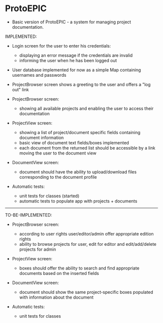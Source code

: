 # ProtoEPIC

- Basic version of ProtoEPIC - a system for managing project documentation.

IMPLEMENTED:
- Login screen for the user to enter his credentials:
    - displaying an error message if the credentials are invalid
    - informing the user when he has been logged out
  
 - User database implemented for now as a simple Map containing usernames and passwords
 - ProjectBrowser screen shows a greeting to the user and offers a "log out" link
 
 - ProjectBrowser screen:
    - showing all available projects and enabling the user to access their documentation
 
 -  ProjectView screen:
    - showing a list of project/document specific fields containing document information
    - basic view of document text fields/boxes implemented
    - each document from the returned list should be accessible by a link moving the user to the document view
    
 - DocumentView screen:
    - document should have the ability to upload/download files corresponding to the document profile
    
 - Automatic tests:
    - unit tests for classes (started)
    - automatic tests to populate app with projects + documents
---------------------------------------------------------------------------------------------------------------------
TO-BE-IMPLEMENTED:
- ProjectBrowser screen:
    - according to user rights user/editor/admin offer appropriate edition rights
    - ability to browse projects for user, edit for editor and edit/add/delete projects for admin
  
-  ProjectView screen:
    - boxes should offer the ability to search and find appropriate documents based on the inserted fields
    
- DocumentView screen:
    - document should show the same project-specific boxes populated with information about the document

- Automatic tests:
    - unit tests for classes
